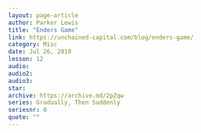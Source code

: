 ```yaml
---
layout: page-article
author: Parker Lewis
title: "Enders Game"
link: https://unchained-capital.com/blog/enders-game/
category: Misc
date: Jul 26, 2019
lesson: 12
audio: 
audio2: 
audio3: 
star: 
archive: https://archive.md/2pZqw
series: Gradually, Then Suddenly
seriesnr: 0
quote: ""
---
```

